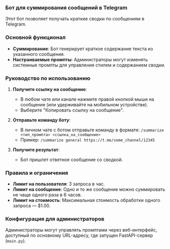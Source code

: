 ### Бот для суммирования сообщений в Telegram

Этот бот позволяет получать краткие сводки по сообщениям в Telegram.

### Основной функционал

-   **Суммирование**: Бот генерирует краткое содержание текста из указанного сообщения.
-   **Настраиваемые промпты**: Администраторы могут изменять системные промпты для управления стилем и содержанием сводки.

### Руководство по использованию

1.  **Получите ссылку на сообщение**:
    -   В любом чате или канале нажмите правой кнопкой мыши на сообщение (или удерживайте на мобильном устройстве).
    -   Выберите "Копировать ссылку на сообщение".

2.  **Отправьте команду боту**:
    -   В личном чате с ботом отправьте команду в формате:
        `/summarize <тип_промпта> <ссылка_на_сообщение>`
    -   Пример: `/summarize general https://t.me/some_channel/12345`

3.  **Получите результат**:
    -   Бот пришлет ответное сообщение со сводкой.

### Правила и ограничения

-   **Лимит на пользователя**: 3 запроса в час.
-   **Лимит на сообщение**: Одно и то же сообщение можно суммировать не чаще одного раза в 6 часов.
-   **Лимит на стоимость**: Максимальная стоимость обработки одного запроса — $1.00.

### Конфигурация для администраторов

Администраторы могут управлять промптами через веб-интерфейс, доступный по основному URL-адресу, где запущен FastAPI-сервер (`main.py`).